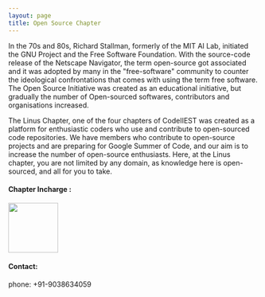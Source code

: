 ```yaml
---
layout: page
title: Open Source Chapter
---
```



In the 70s and 80s, Richard Stallman, formerly of the MIT AI Lab, initiated the GNU Project and the Free Software Foundation. With the source-code release of the Netscape Navigator, the term open-source got associated and it was adopted by many in the "free-software" community to counter the ideological confrontations that comes with using the term free software. The Open Source Initiative was created as an educational initiative, but gradually the number of Open-sourced softwares, contributors and organisations increased.

The Linus Chapter, one of the four chapters of CodeIIEST was created as a platform for enthusiastic coders who use and contribute to open-sourced code repositories. We have members who contribute to open-source projects and are preparing for Google Summer of Code, and our aim is to increase the number of open-source enthusiasts. Here, at the Linus chapter, you are not limited by any domain, as knowledge here is open-sourced, and all for you to take.

#### Chapter Incharge :

<img src='/img/prateek.jpg' width="100">

#### Contact:
phone: +91-9038634059

